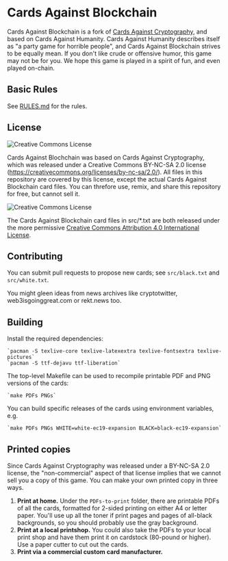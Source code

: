 Cards Against Blockchain
==========================

Cards Against Blockchain is a fork of [Cards Against Cryptography](https://github.com/CardsAgainstCryptography/CAC), and based on Cards Against Humanity. Cards Against Humanity describes itself as "a party game for horrible people", and Cards Against Blockchain strives to be equally mean. If you don't like crude or offensive humor, this game may not be for you. We hope this game is played in a spirit of fun, and even played on-chain.

Basic Rules
-----------

See [RULES.md](https://github.com/CardsAgainstBlockchain/CardsAgainstBlockchain/blob/master/RULES.md) for the rules.

License
-------

<img alt="Creative Commons License" style="border-width:0" src="https://i.creativecommons.org/l/by-nc-sa/2.0/88x31.png" />

Cards Against Blochchain was based on Cards Against Cryptography, which was released under a Creative Commons BY-NC-SA 2.0 license (https://creativecommons.org/licenses/by-nc-sa/2.0/). All files in this repository are covered by this license, except the actual Cards Against Blockchain card files. You can threfore use, remix, and share this repository for free, but cannot sell it.

<img alt="Creative Commons License" style="border-width:0" src="https://i.creativecommons.org/l/by/4.0/88x31.png" />

The Cards Against Blockchain card files in src/*.txt are both released under the more permissive <a rel="license" href="http://creativecommons.org/licenses/by/4.0/">Creative Commons Attribution 4.0 International License</a>.

Contributing
------------

You can submit pull requests to propose new cards; see `src/black.txt` and `src/white.txt`.

You might gleen ideas from news archives like cryptotwitter, web3isgoinggreat.com or rekt.news too.

Building
--------

Install the required dependencies:

    `pacman -S texlive-core texlive-latexextra texlive-fontsextra texlive-pictures`
    `pacman -S ttf-dejavu ttf-liberation`

The top-level Makefile can be used to recompile printable PDF and PNG versions of the cards:

    `make PDFs PNGs`

You can build specific releases of the cards using environment variables, e.g.

    `make PDFs PNGs WHITE=white-ec19-expansion BLACK=black-ec19-expansion`

Printed copies
--------------

Since Cards Against Cryptography was released under a BY-NC-SA 2.0 license, the "non-commercial" aspect of that license implies that we cannot sell you a copy of this game. You can make your own printed copy in three ways. 

1. **Print at home.**  Under the `PDFs-to-print` folder, there are printable PDFs of all the cards, formatted for 2-sided printing on either A4 or letter paper. You'll use up all the toner if print pages and pages of all-black backgrounds, so you should probably use the gray background. 
2. **Print at a local printshop.** You could also take the PDFs to your local print shop and have them print it on cardstock (80-pound or higher). Use a paper cutter to cut out the cards.
3. **Print via a commercial custom card manufacturer.**
